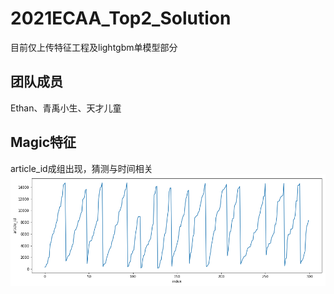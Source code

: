 # 2021ECAA_Top2_Solution
目前仅上传特征工程及lightgbm单模型部分

## 团队成员
Ethan、青禹小生、天才儿童

## Magic特征
article_id成组出现，猜测与时间相关
![图片未加载](https://github.com/cXPromise/2021ECAA_Top2_Solution/blob/main/pics/article_id%E6%8E%92%E5%88%97%E6%96%B9%E5%BC%8F.png)



